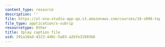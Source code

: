 ```yaml
---
content_type: resource
description: ''
file: https://ol-ocw-studio-app-qa.s3.amazonaws.com/courses/18-s096-topics-in-mathematics-with-applications-in-finance-fall-2013/291a18add2234d0c5a83a2bfe31893b6_vc5dotshPZc.srt
file_type: application/x-subrip
resourcetype: Other
title: 3play caption file
uid: 291a18ad-d223-4d0c-5a83-a2bfe31893b6
---
```

